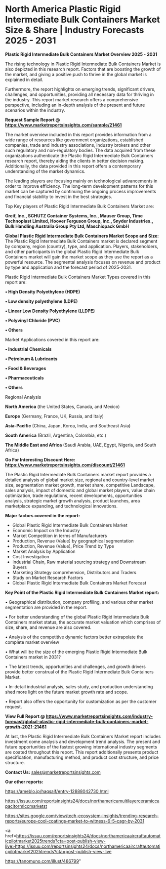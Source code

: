 # North America Plastic Rigid Intermediate Bulk Containers Market Size & Share | Industry Forecasts 2025 - 2031

<Strong> Plastic Rigid Intermediate Bulk Containers Market Overview 2025 - 2031</strong>

The rising technology in Plastic Rigid Intermediate Bulk Containers Market is also depicted in this research report. Factors that are boosting the growth of the market, and giving a positive push to thrive in the global market is explained in detail.

Furthermore, the report highlights on emerging trends, significant drivers, challenges, and opportunities, providing all necessary data for thriving in the industry. This report market research offers a comprehensive perspective, including an in-depth analysis of the present and future scenarios within the industry.

<strong>Request Sample Report @ <a href=https://www.marketreportsinsights.com/sample/21461>https://www.marketreportsinsights.com/sample/21461</a></strong>

The market overview included in this report provides information from a wide range of resources like government organizations, established companies, trade and industry associations, industry brokers and other such regulatory and non-regulatory bodies. The data acquired from these organizations authenticate the Plastic Rigid Intermediate Bulk Containers research report, thereby aiding the clients in better decision making. Additionally, the data provided in this report offers a contemporary understanding of the market dynamics.

The leading players are focusing mainly on technological advancements in order to improve efficiency. The long-term development patterns for this market can be captured by continuing the ongoing process improvements and financial stability to invest in the best strategies.

Top Key players of Plastic Rigid Intermediate Bulk Containers Market are:

<strong>Greif, Inc., SCHUTZ Container Systems, Inc., Mauser Group, Time Technoplast Limited, Hoover Ferguson Group, Inc., Snyder Industries., Bulk Handling Australia Group Pty Ltd, Maschiopack GmbH</strong>

<strong><b>Global Plastic Rigid Intermediate Bulk Containers Market Scope and Size:</b></strong>
The Plastic Rigid Intermediate Bulk Containers market is declared segment by company, region (country), type, and application. Players, stakeholders, and other participants in the global Plastic Rigid Intermediate Bulk Containers market will gain the market scope as they use the report as a powerful resource. The segmental analysis focuses on revenue and product by type and application and the forecast period of 2025-2031.

Plastic Rigid Intermediate Bulk Containers Market Types covered in this report are:

<strong>• High Density Polyethylene (HDPE)

• Low density polyethylene (LDPE)

• Linear Low Density Polyethylene (LLDPE)

• Polyvinyl Chloride (PVC)

• Others</strong>

Market Applications covered in this report are:

<strong>• Industrial Chemicals

• Petroleum & Lubricants

• Food & Beverages

• Pharmaceuticals

• Others</strong> 

Regional Analysis

<strong>North America</strong> (the United States, Canada, and Mexico)

<strong>Europe</strong> (Germany, France, UK, Russia, and Italy)

<strong>Asia-Pacific</strong> (China, Japan, Korea, India, and Southeast Asia)

<strong>South America</strong> (Brazil, Argentina, Colombia, etc.)

<strong>The Middle East and Africa</strong> (Saudi Arabia, UAE, Egypt, Nigeria, and South Africa)

<strong>Go For Interesting Discount Here: <a href=https://www.marketreportsinsights.com/discount/21461>https://www.marketreportsinsights.com/discount/21461</a></strong>

The Plastic Rigid Intermediate Bulk Containers market report provides a detailed analysis of global market size, regional and country-level market size, segmentation market growth, market share, competitive Landscape, sales analysis, impact of domestic and global market players, value chain optimization, trade regulations, recent developments, opportunities analysis, strategic market growth analysis, product launches, area marketplace expanding, and technological innovations.

<strong><b>Major factors covered in the report:</b></strong>
<ul>
  <li>Global Plastic Rigid Intermediate Bulk Containers Market </li>
  <li>Economic Impact on the Industry</li>
  <li>Market Competition in terms of Manufacturers</li>
  <li>Production, Revenue (Value) by geographical segmentation</li>
  <li>Production, Revenue (Value), Price Trend by Type</li>
  <li>Market Analysis by Application</li>
  <li>Cost Investigation</li>
  <li>Industrial Chain, Raw material sourcing strategy and Downstream Buyers</li>
  <li>Marketing Strategy comprehension, Distributors and Traders</li>
  <li>Study on Market Research Factors</li>
  <li>Global Plastic Rigid Intermediate Bulk Containers Market Forecast</li>
</ul>

<strong><b>Key Point of the Plastic Rigid Intermediate Bulk Containers Market report:</b></strong>

• Geographical distribution, company profiling, and various other market segmentation are provided in the report.

• For better understanding of the global Plastic Rigid Intermediate Bulk Containers market status, the accurate market valuation which comprises of size, share, and revenue are also covered.

• Analysis of the competitive dynamic factors better extrapolate the complete market overview

• What will be the size of the emerging Plastic Rigid Intermediate Bulk Containers market in 2031?

• The latest trends, opportunities and challenges, and growth drivers provide better construal of the Plastic Rigid Intermediate Bulk Containers Market.

• In-detail industrial analysis, sales study, and production understanding shed more light on the future market growth rate and scope.

• Report also offers the opportunity for customization as per the customer request.

<strong><b>View Full Report @ <a href=https://www.marketreportsinsights.com/industry-forecast/global-plastic-rigid-intermediate-bulk-containers-market-growth-2021-21461>https://www.marketreportsinsights.com/industry-forecast/global-plastic-rigid-intermediate-bulk-containers-market-growth-2021-21461</a></b></strong>


At last, the Plastic Rigid Intermediate Bulk Containers Market report includes investment come analysis and development trend analysis. The present and future opportunities of the fastest growing international industry segments are coated throughout this report. This report additionally presents product specification, manufacturing method, and product cost structure, and price structure.

<strong>Contact Us:</strong>
sales@marketreportsinsights.com

<strong>Our other reports:</strong>

<a href=https://ameblo.jp/haqsaif/entry-12888042730.html>https://ameblo.jp/haqsaif/entry-12888042730.html</a>

<a href=https://issuu.com/reportsinsights24/docs/northamericamultilayerceramiccapacitormlccmarketst>https://issuu.com/reportsinsights24/docs/northamericamultilayerceramiccapacitormlccmarketst</a>

<a href=https://sites.google.com/view/tech-ecosystem-insights/trending-research-reports/europe-cool-coatings-market-to-witness-6-5-cagr-by-2031>https://sites.google.com/view/tech-ecosystem-insights/trending-research-reports/europe-cool-coatings-market-to-witness-6-5-cagr-by-2031</a>

<a href=https://issuu.com/reportsinsights24/docs/northamericaaircraftautomaticpilotmarket2025trends?cta=post-publish-view-live>https://issuu.com/reportsinsights24/docs/northamericaaircraftautomaticpilotmarket2025trends?cta=post-publish-view-live</a>

<a href=https://tanomuno.com/illust/486799>https://tanomuno.com/illust/486799</a>"
